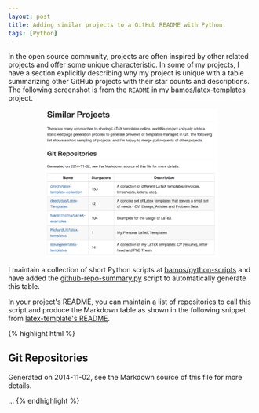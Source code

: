 ```yaml
---
layout: post
title: Adding similar projects to a GitHub README with Python.
tags: [Python]
---
```


In the open source community, projects are often inspired by other related projects
and offer some unique characteristic.
In some of my projects,
I have a section explicitly describing why my project is unique
with a table summarizing other GitHub projects with their star counts
and descriptions.
The following screenshot is from the `README` in my
[bamos/latex-templates][latex-templates] project.

<center><img src="/data/2014-11-02/latex-templates.png" width="70%"/></center>

I maintain a collection of short Python scripts at
[bamos/python-scripts][python-scripts] and have added
the [github-repo-summary.py][src] script to automatically
generate this table.

In your project's README, you can maintain a list of repositories to
call this script and produce the Markdown table as shown
in the following snippet from [latex-template's README][README-src].

{% highlight html %}
## Git Repositories
<!--
To generate the following list, install https://github.com/jacquev6/PyGithub
and download the `github-repo-summary.py` script from
https://github.com/bamos/python-scripts/blob/master/python3/github-repo-summary.py.
Please add projects to the list in the comment and in the table below.

github-repo-summary.py \
  cmichi/latex-template-collection \
  deedydas/Latex-Templates \
  MartinThoma/LaTeX-examples \
  RichardLitt/latex-templates \
  stevegeek/latex-templates
-->

Generated on 2014-11-02, see the Markdown source of this file for more details.

...
{% endhighlight %}

[latex-templates]: https://github.com/bamos/latex-templates
[python-scripts]: https://github.com/bamos/python-scripts
[src]: https://github.com/bamos/python-scripts/blob/master/python3/github-repo-summary.py
[README-src]: https://raw.githubusercontent.com/bamos/latex-templates/master/README.md
